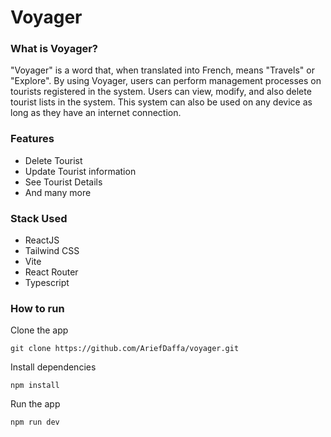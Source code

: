 # Voyager

### What is Voyager?
"Voyager" is a word that, when translated into French, means "Travels" or "Explore". By using Voyager, users can perform management processes on tourists registered in the system. Users can view, modify, and also delete tourist lists in the system. This system can also be used on any device as long as they have an internet connection.

### Features
- Delete Tourist
- Update Tourist information
- See Tourist Details
- And many more

### Stack Used
- ReactJS
- Tailwind CSS
- Vite
- React Router
- Typescript

### How to run
Clone the app
```
git clone https://github.com/AriefDaffa/voyager.git
```
Install dependencies
```
npm install
```
Run the app
```
npm run dev
```
